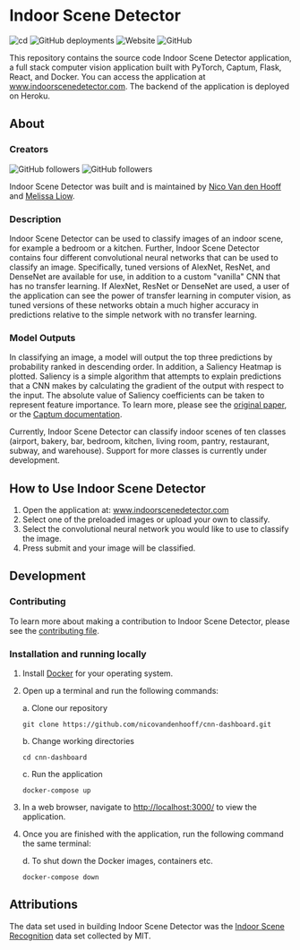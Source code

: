 # Indoor Scene Detector

![cd](https://github.com/nicovandenhooff/cnn-dashboard/workflows/cd/badge.svg) ![GitHub deployments](https://img.shields.io/github/deployments/nicovandenhooff/cnn-dashboard/github-pages?label=gh-pages) ![Website](https://img.shields.io/website?down_color=red&url=http%3A%2F%2Fwww.indoorscenedetector.com) ![GitHub](https://img.shields.io/github/license/nicovandenhooff/cnn-dashboard)

This repository contains the source code Indoor Scene Detector application, a full stack computer vision application built with PyTorch, Captum, Flask, React, and Docker.  You can access the application at www.indoorscenedetector.com.  The backend of the application is deployed on Heroku.

## About

### Creators

![GitHub followers](https://img.shields.io/github/followers/nicovandenhooff?label=Follow%20Nico&style=social) ![GitHub followers](https://img.shields.io/github/followers/mel-liow?label=Follow%20Mel&style=social)

Indoor Scene Detector was built and is maintained by [Nico Van den Hooff](https://github.com/nicovandenhooff) and [Melissa Liow](https://github.com/nicovandenhooff).  

### Description

Indoor Scene Detector can be used to classify images of an indoor scene, for example a bedroom or a kitchen.  Further, Indoor Scene Detector contains four different convolutional neural networks that can be used to classify an image.  Specifically, tuned versions of AlexNet, ResNet, and DenseNet are available for use, in addition to a custom "vanilla" CNN that has no transfer learning.  If AlexNet, ResNet or DenseNet are used, a user of the application can see the power of transfer learning in computer vision, as tuned versions of these networks obtain a much higher accuracy in predictions relative to the simple network with no transfer learning.

### Model Outputs

In classifying an image, a model will output the top three predictions by probability ranked in descending order.  In addition, a Saliency Heatmap is plotted.  Saliency is a simple algorithm that attempts to explain predictions that a CNN makes by calculating the gradient of the output with respect to the input.  The absolute value of Saliency coefficients can be taken to represent feature importance.  To learn more, please see the [original paper](https://arxiv.org/pdf/1312.6034.pdf), or the [Captum documentation](https://captum.ai/docs/algorithms).

Currently, Indoor Scene Detector can classify indoor scenes of ten classes (airport, bakery, bar, bedroom, kitchen, living room, pantry, restaurant, subway, and warehouse).  Support for more classes is currently under development.

## How to Use Indoor Scene Detector

1. Open the application at: www.indoorscenedetector.com
2. Select one of the preloaded images or upload your own to classify.
3. Select the convolutional neural network you would like to use to classify the image.
4. Press submit and your image will be classified.

## Development

### Contributing

To learn more about making a contribution to Indoor Scene Detector, please see the [contributing file](https://github.com/nicovandenhooff/cnn-dashboard/blob/main/CONTRIBUTING.md).

### Installation and running locally

1. Install [Docker](https://docs.docker.com/get-docker/) for your operating system.

2. Open up a terminal and run the following commands:

    a. Clone our repository

    ```shell
    git clone https://github.com/nicovandenhooff/cnn-dashboard.git
    ```

    b. Change working directories

    ```shell
    cd cnn-dashboard
    ```

    c. Run the application

    ```shell
    docker-compose up
    ```

3. In a web browser, navigate to <http://localhost:3000/> to view the application.

4. Once you are finished with the application, run the following command the same terminal:

    d. To shut down the Docker images, containers etc.

    ```shell
    docker-compose down
    ```

## Attributions

The data set used in building Indoor Scene Detector was the [Indoor Scene Recognition](https://web.mit.edu/torralba/www/indoor.html) data set collected by MIT.

